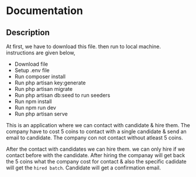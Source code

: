 
# Documentation

## Description

At first, we have to download this file. then run to local machine. instructions are given below,
   - Download file
   - Setup .env file
   - Run composer install 
   - Run php artisan key:generate
   - Run php artisan migrate
   - Run php artisan db:seed to run seeders
   - Run npm install
   - Run npm run dev
   - Run php artisan serve
  
This is an application where we can contact with candidate & hire them. The company have to cost 5 coins to contact with a single candidate & send an email to candidate. The company con not contact without atleast 5 coins.
 
After the contact with candidates we can hire them. we can only hire if we contact before with the candidate. After hiring the companay will get back the 5 coins what the company cost for contact & also the specific cadidate will get the `hired batch`. Candidate will get a confirmation email.

 
 
 
